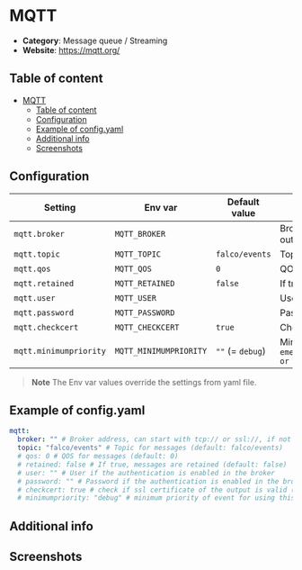 # MQTT

- **Category**: Message queue / Streaming
- **Website**: https://mqtt.org/

## Table of content

- [MQTT](#mqtt)
  - [Table of content](#table-of-content)
  - [Configuration](#configuration)
  - [Example of config.yaml](#example-of-configyaml)
  - [Additional info](#additional-info)
  - [Screenshots](#screenshots)

## Configuration

| Setting                | Env var                | Default value    | Description                                                                                                                         |
| ---------------------- | ---------------------- | ---------------- | ----------------------------------------------------------------------------------------------------------------------------------- |
| `mqtt.broker`          | `MQTT_BROKER`          |                  | Broker address, can start with tcp:// or ssl://, if not empty, MQTT output is **enabled**                                           |
| `mqtt.topic`           | `MQTT_TOPIC`           | `falco/events`   | Topic for messages                                                                                                                  |
| `mqtt.qos`             | `MQTT_QOS`             | `0`              | QOS for messages                                                                                                                    |
| `mqtt.retained`        | `MQTT_RETAINED`        | `false`          | If true, messages are retained                                                                                                      |
| `mqtt.user`            | `MQTT_USER`            |                  | User if the authentication is enabled in the broker                                                                                 |
| `mqtt.password`        | `MQTT_PASSWORD`        |                  | Password if the authentication is enabled in the broker                                                                             |
| `mqtt.checkcert`       | `MQTT_CHECKCERT`       | `true`           | Check if ssl certificate of the output is valid                                                                                     |
| `mqtt.minimumpriority` | `MQTT_MINIMUMPRIORITY` | `""` (= `debug`) | Minimum priority of event for using this output, order is `emergency,alert,critical,error,warning,notice,informational,debug or ""` |

> **Note**
The Env var values override the settings from yaml file.

## Example of config.yaml

```yaml
mqtt:
  broker: "" # Broker address, can start with tcp:// or ssl://, if not empty, MQTT output is enabled
  topic: "falco/events" # Topic for messages (default: falco/events)
  # qos: 0 # QOS for messages (default: 0)
  # retained: false # If true, messages are retained (default: false)
  # user: "" # User if the authentication is enabled in the broker
  # password: "" # Password if the authentication is enabled in the broker
  # checkcert: true # check if ssl certificate of the output is valid (default: true)
  # minimumpriority: "debug" # minimum priority of event for using this output, order is emergency|alert|critical|error|warning|notice|informational|debug or "" (default)
```

## Additional info

## Screenshots
